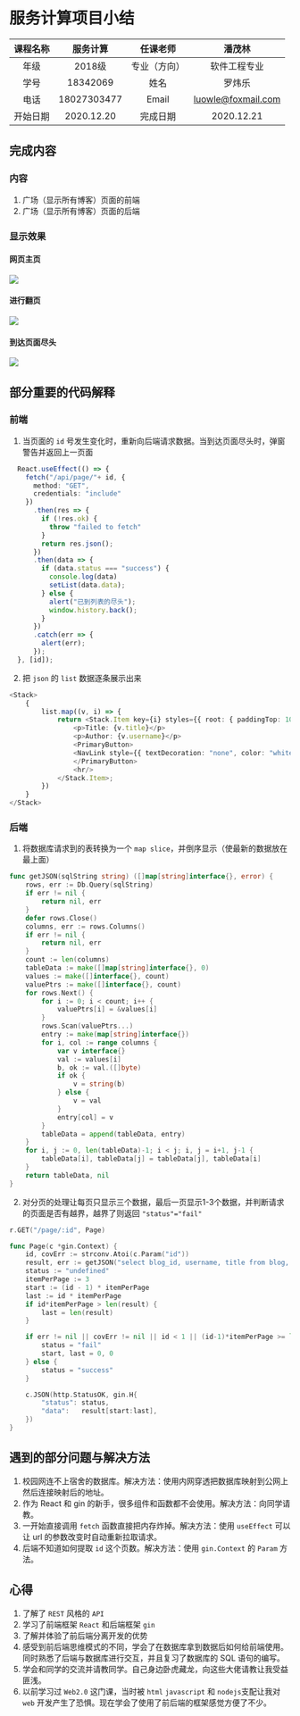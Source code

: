 # 服务计算项目小结

| 课程名称 | 服务计算 |   任课老师   |       潘茂林       |
| :------: | :----------: | :----------: | :----------------: |
|   年级   |    2018级    | 专业（方向） |    软件工程专业    |
|   学号   |   18342069   |     姓名     |       罗炜乐       |
|   电话   | 18027303477  |    Email     | luowle@foxmail.com |
| 开始日期 |  2020.12.20  |   完成日期   |     2020.12.21     |


## 完成内容
### 内容
1. 广场（显示所有博客）页面的前端
2. 广场（显示所有博客）页面的后端

### 显示效果
#### 网页主页
![](./image/Ground.png)
#### 进行翻页
![](./image/Ground_page2.png)
#### 到达页面尽头
![](./image/Ground_alert.png)

## 部分重要的代码解释
### 前端
1. 当页面的 `id` 号发生变化时，重新向后端请求数据。当到达页面尽头时，弹窗警告并返回上一页面
```typescript
  React.useEffect(() => {
    fetch("/api/page/"+ id, {
      method: "GET",
      credentials: "include"
    })
      .then(res => {
        if (!res.ok) {
          throw "failed to fetch"
        } 
        return res.json();
      })
      .then(data => {
        if (data.status === "success") {
          console.log(data)
          setList(data.data);
        } else {
          alert("已到列表的尽头");
          window.history.back();
        }
      })
      .catch(err => {
        alert(err);
      });
  }, [id]);
```
2. 把 `json` 的 `list` 数据逐条展示出来
```typescript
<Stack>
    { 
        list.map((v, i) => {
            return <Stack.Item key={i} styles={{ root: { paddingTop: 10 } }}>
                <p>Title: {v.title}</p>
                <p>Author: {v.username}</p>
                <PrimaryButton>
                <NavLink style={{ textDecoration: "none", color: "white" }} to={`/details/${v.blog_id}`}>Go to details</NavLink>
                </PrimaryButton>
                <hr/>
            </Stack.Item>;
        })
    }
</Stack>
```
### 后端
1. 将数据库请求到的表转换为一个 `map slice`，并倒序显示（使最新的数据放在最上面）
```go
func getJSON(sqlString string) ([]map[string]interface{}, error) {
	rows, err := Db.Query(sqlString)
	if err != nil {
		return nil, err
	}
	defer rows.Close()
	columns, err := rows.Columns()
	if err != nil {
		return nil, err
	}
	count := len(columns)
	tableData := make([]map[string]interface{}, 0)
	values := make([]interface{}, count)
	valuePtrs := make([]interface{}, count)
	for rows.Next() {
		for i := 0; i < count; i++ {
			valuePtrs[i] = &values[i]
		}
		rows.Scan(valuePtrs...)
		entry := make(map[string]interface{})
		for i, col := range columns {
			var v interface{}
			val := values[i]
			b, ok := val.([]byte)
			if ok {
				v = string(b)
			} else {
				v = val
			}
			entry[col] = v
		}
		tableData = append(tableData, entry)
	}
	for i, j := 0, len(tableData)-1; i < j; i, j = i+1, j-1 {
		tableData[i], tableData[j] = tableData[j], tableData[i]
	}
	return tableData, nil
}
```
2. 对分页的处理让每页只显示三个数据，最后一页显示1-3个数据，并判断请求的页面是否有越界，越界了则返回 `"status"="fail"`
```go
r.GET("/page/:id", Page)

func Page(c *gin.Context) {
	id, covErr := strconv.Atoi(c.Param("id"))
	result, err := getJSON("select blog_id, username, title from blog, user where blog.author_id=user.user_id;")
	status := "undefined"
	itemPerPage := 3
	start := (id - 1) * itemPerPage
	last := id * itemPerPage
	if id*itemPerPage > len(result) {
		last = len(result)
	}

	if err != nil || covErr != nil || id < 1 || (id-1)*itemPerPage >= len(result) {
		status = "fail"
		start, last = 0, 0
	} else {
		status = "success"
	}

	c.JSON(http.StatusOK, gin.H{
		"status": status,
		"data":   result[start:last],
	})
}
```

## 遇到的部分问题与解决方法
1. 校园网连不上宿舍的数据库。解决方法：使用内网穿透把数据库映射到公网上然后连接映射后的地址。
2. 作为 React 和 gin 的新手，很多组件和函数都不会使用。解决方法：向同学请教。
3. 一开始直接调用 `fetch` 函数直接把内存炸掉。解决方法：使用 `useEffect` 可以让 url 的参数改变时自动重新拉取请求。
4. 后端不知道如何提取 `id` 这个页数。解决方法：使用 `gin.Context` 的 `Param` 方法。

## 心得
1. 了解了 `REST` 风格的 `API`
2. 学习了前端框架 `React` 和后端框架 `gin`
3. 了解并体验了前后端分离开发的优势
4. 感受到前后端思维模式的不同，学会了在数据库拿到数据后如何给前端使用。同时熟悉了后端与数据库进行交互，并且复习了数据库的 SQL 语句的编写。
5. 学会和同学的交流并请教同学。自己身边卧虎藏龙，向这些大佬请教让我受益匪浅。
6. 以前学习过 `Web2.0` 这门课，当时被 `html` `javascript` 和 `nodejs`支配让我对 `web` 开发产生了恐惧。现在学会了使用了前后端的框架感觉方便了不少。
